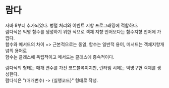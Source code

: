 # 람다

자바 8부터 추가되었다. 병렬 처리와 이벤트 지향 프로그래밍에 적합하다.   
람다식은 익명 함수를 생성하기 위한 식으로 객체 지향 언어보다는 함수지향 언어에 가깝다.   
함수와 메서드의 차이 => 근본적으로는 동일, 함수는 일반적 용어, 메서드는 객체지향개념의 용어로   
함수는 클래스에 독립적이고 메서드는 클래스에 종속적이다.   

람다식의 형태는 매개 변수를 가진 코드블록이지만, 런타임 시에는 익명구현 객체를 생성한다.   
람다식은 "(매개변수) -> {실행코드}" 형태로 작성.


